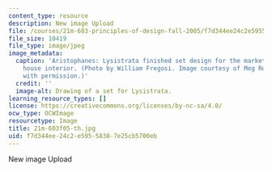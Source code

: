 ```yaml
---
content_type: resource
description: New image Upload
file: /courses/21m-603-principles-of-design-fall-2005/f7d344ee24c2e59558387e25cb5700eb_21m-603f05-th.jpg
file_size: 10419
file_type: image/jpeg
image_metadata:
  caption: 'Aristophanes: Lysistrata finished set design for the market square with
    house interior. (Photo by William Fregosi. Image courtesy of Meg Rosenburg. Used
    with permission.)'
  credit: ''
  image-alt: Drawing of a set for Lysistrata.
learning_resource_types: []
license: https://creativecommons.org/licenses/by-nc-sa/4.0/
ocw_type: OCWImage
resourcetype: Image
title: 21m-603f05-th.jpg
uid: f7d344ee-24c2-e595-5838-7e25cb5700eb
---
```

New image Upload